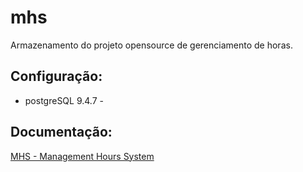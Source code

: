 # mhs
Armazenamento do projeto opensource de gerenciamento de horas.

## Configuração:

- postgreSQL 9.4.7 - 

## Documentação:

[MHS - Management Hours System](https://www.gitbook.com/book/fbrump/management-hours-system/welcome 'Ir para a documentação')
